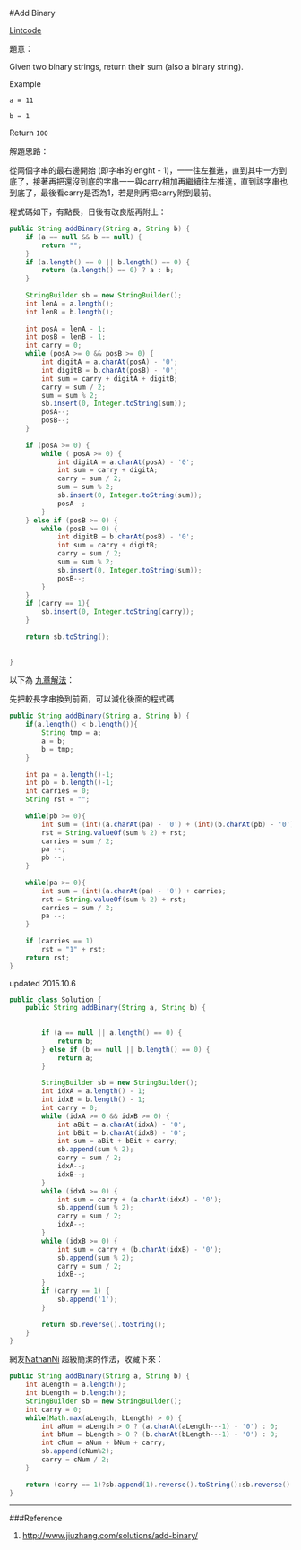 #Add Binary

[Lintcode](http://www.lintcode.com/en/problem/add-binary/)

題意：

Given two binary strings, return their sum (also a binary string).

Example

```a = 11```

```b = 1```

Return ```100```

解題思路：

從兩個字串的最右邊開始 (即字串的lenght - 1)，一一往左推進，直到其中一方到底了，接著再把還沒到底的字串一一與carry相加再繼續往左推進，直到該字串也到底了，最後看carry是否為1，若是則再把carry附到最前。

程式碼如下，有點長，日後有改良版再附上：

```java
public String addBinary(String a, String b) {
    if (a == null && b == null) {
        return "";
    }
    if (a.length() == 0 || b.length() == 0) {
        return (a.length() == 0) ? a : b;
    }
    
    StringBuilder sb = new StringBuilder();
    int lenA = a.length();
    int lenB = b.length();
    
    int posA = lenA - 1;
    int posB = lenB - 1;
    int carry = 0;
    while (posA >= 0 && posB >= 0) {
        int digitA = a.charAt(posA) - '0';
        int digitB = b.charAt(posB) - '0';
        int sum = carry + digitA + digitB;
        carry = sum / 2;
        sum = sum % 2;
        sb.insert(0, Integer.toString(sum));
        posA--;
        posB--;
    }
    
    if (posA >= 0) {
        while ( posA >= 0) {
            int digitA = a.charAt(posA) - '0';
            int sum = carry + digitA;
            carry = sum / 2;
            sum = sum % 2;
            sb.insert(0, Integer.toString(sum));
            posA--;
        }
    } else if (posB >= 0) {
        while (posB >= 0) {
            int digitB = b.charAt(posB) - '0';
            int sum = carry + digitB;
            carry = sum / 2;
            sum = sum % 2;
            sb.insert(0, Integer.toString(sum));
            posB--;
        }
    }
    if (carry == 1){
        sb.insert(0, Integer.toString(carry));
    }
    
    return sb.toString();
    
    
}
```

以下為 [九章解法](http://www.jiuzhang.com/solutions/add-binary/)：

先把較長字串換到前面，可以減化後面的程式碼

```java
public String addBinary(String a, String b) {
    if(a.length() < b.length()){
        String tmp = a;
        a = b;
        b = tmp;
    }
    
    int pa = a.length()-1;
    int pb = b.length()-1;
    int carries = 0;
    String rst = "";
    
    while(pb >= 0){
        int sum = (int)(a.charAt(pa) - '0') + (int)(b.charAt(pb) - '0') + carries;
        rst = String.valueOf(sum % 2) + rst;
        carries = sum / 2;
        pa --;
        pb --;
    }
    
    while(pa >= 0){
        int sum = (int)(a.charAt(pa) - '0') + carries;
        rst = String.valueOf(sum % 2) + rst;
        carries = sum / 2;
        pa --;
    }       
    
    if (carries == 1)
        rst = "1" + rst;
    return rst;
}
```

updated 2015.10.6

```java
public class Solution {
    public String addBinary(String a, String b) {
        
        
        if (a == null || a.length() == 0) {
            return b;
        } else if (b == null || b.length() == 0) {
            return a;
        } 
        
        StringBuilder sb = new StringBuilder();
        int idxA = a.length() - 1;
        int idxB = b.length() - 1;
        int carry = 0;
        while (idxA >= 0 && idxB >= 0) {
            int aBit = a.charAt(idxA) - '0';
            int bBit = b.charAt(idxB) - '0';
            int sum = aBit + bBit + carry;
            sb.append(sum % 2);
            carry = sum / 2;
            idxA--;
            idxB--;
        }
        while (idxA >= 0) {
            int sum = carry + (a.charAt(idxA) - '0');
            sb.append(sum % 2);
            carry = sum / 2;
            idxA--;
        }
        while (idxB >= 0) {
            int sum = carry + (b.charAt(idxB) - '0');
            sb.append(sum % 2);
            carry = sum / 2;
            idxB--;
        }
        if (carry == 1) {
            sb.append('1');
        }
        
        return sb.reverse().toString();
    }
}
```


網友[NathanNi](https://leetcode.com/discuss/67571/my-simple-4ms-java-solution-clean-and-consice) 超級簡潔的作法，收藏下來：

```java
public String addBinary(String a, String b) {
    int aLength = a.length();
    int bLength = b.length();
    StringBuilder sb = new StringBuilder();
    int carry = 0;
    while(Math.max(aLength, bLength) > 0) {
        int aNum = aLength > 0 ? (a.charAt(aLength---1) - '0') : 0;
        int bNum = bLength > 0 ? (b.charAt(bLength---1) - '0') : 0;
        int cNum = aNum + bNum + carry;
        sb.append(cNum%2);
        carry = cNum / 2;
    }
    
    return (carry == 1)?sb.append(1).reverse().toString():sb.reverse().toString();
}
```
---
###Reference
1. http://www.jiuzhang.com/solutions/add-binary/